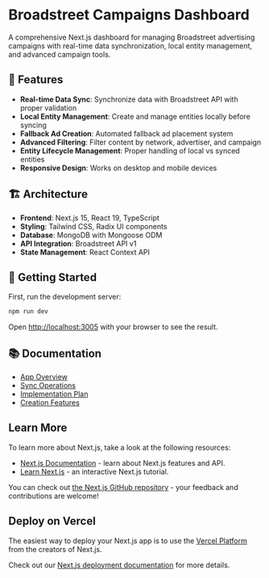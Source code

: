 # Broadstreet Campaigns Dashboard

A comprehensive Next.js dashboard for managing Broadstreet advertising campaigns with real-time data synchronization, local entity management, and advanced campaign tools.

## 🚀 Features

- **Real-time Data Sync**: Synchronize data with Broadstreet API with proper validation
- **Local Entity Management**: Create and manage entities locally before syncing
- **Fallback Ad Creation**: Automated fallback ad placement system
- **Advanced Filtering**: Filter content by network, advertiser, and campaign
- **Entity Lifecycle Management**: Proper handling of local vs synced entities
- **Responsive Design**: Works on desktop and mobile devices

## 🏗️ Architecture

- **Frontend**: Next.js 15, React 19, TypeScript
- **Styling**: Tailwind CSS, Radix UI components
- **Database**: MongoDB with Mongoose ODM
- **API Integration**: Broadstreet API v1
- **State Management**: React Context API

## 🚀 Getting Started

First, run the development server:

```bash
npm run dev
```

Open [http://localhost:3005](http://localhost:3005) with your browser to see the result.

## 📚 Documentation

- [App Overview](docs/app-docs/app-overview.md)
- [Sync Operations](docs/app-docs/sync-operations.md)
- [Implementation Plan](docs/implementation-plan.md)
- [Creation Features](features/creation.md)

## Learn More

To learn more about Next.js, take a look at the following resources:

- [Next.js Documentation](https://nextjs.org/docs) - learn about Next.js features and API.
- [Learn Next.js](https://nextjs.org/learn) - an interactive Next.js tutorial.

You can check out [the Next.js GitHub repository](https://github.com/vercel/next.js) - your feedback and contributions are welcome!

## Deploy on Vercel

The easiest way to deploy your Next.js app is to use the [Vercel Platform](https://vercel.com/new?utm_medium=default-template&filter=next.js&utm_source=create-next-app&utm_campaign=create-next-app-readme) from the creators of Next.js.

Check out our [Next.js deployment documentation](https://nextjs.org/docs/app/building-your-application/deploying) for more details.
